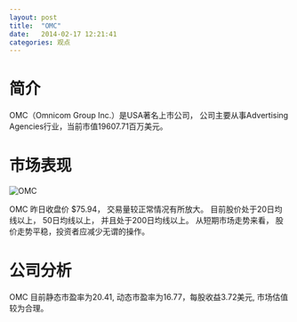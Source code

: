 ```yaml
---
layout: post
title:  "OMC"
date:   2014-02-17 12:21:41
categories: 观点
---
```


# 简介
OMC（Omnicom Group Inc.）是USA著名上市公司，
公司主要从事Advertising Agencies行业，当前市值19607.71百万美元。

# 市场表现

![OMC](http://finviz.com/chart.ashx?t=OMC&ty=c&ta=1&p=d&s=l)

OMC 昨日收盘价 $75.94，
交易量较正常情况有所放大。
目前股价处于20日均线以上，
50日均线以上，
并且处于200日均线以上。
从短期市场走势来看，
股价走势平稳，投资者应减少无谓的操作。

# 公司分析
OMC 目前静态市盈率为20.41, 动态市盈率为16.77，每股收益3.72美元,
市场估值较为合理。
